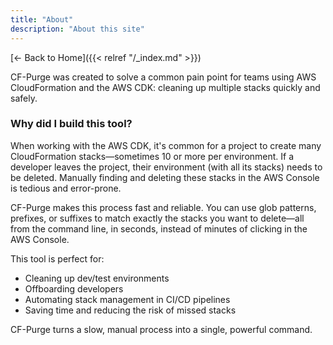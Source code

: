 ```yaml
---
title: "About"
description: "About this site"
---
```


<div class="prose prose-slate">

[← Back to Home]({{< relref "/_index.md" >}})


CF-Purge was created to solve a common pain point for teams using AWS CloudFormation and the AWS CDK: cleaning up multiple stacks quickly and safely.

### Why did I build this tool?

When working with the AWS CDK, it's common for a project to create many CloudFormation stacks—sometimes 10 or more per environment. If a developer leaves the project, their environment (with all its stacks) needs to be deleted. Manually finding and deleting these stacks in the AWS Console is tedious and error-prone.

CF-Purge makes this process fast and reliable. You can use glob patterns, prefixes, or suffixes to match exactly the stacks you want to delete—all from the command line, in seconds, instead of minutes of clicking in the AWS Console.

This tool is perfect for:
- Cleaning up dev/test environments
- Offboarding developers
- Automating stack management in CI/CD pipelines
- Saving time and reducing the risk of missed stacks

CF-Purge turns a slow, manual process into a single, powerful command.

</div>


